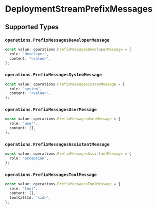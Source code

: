 # DeploymentStreamPrefixMessages


## Supported Types

### `operations.PrefixMessagesDeveloperMessage`

```typescript
const value: operations.PrefixMessagesDeveloperMessage = {
  role: "developer",
  content: "<value>",
};
```

### `operations.PrefixMessagesSystemMessage`

```typescript
const value: operations.PrefixMessagesSystemMessage = {
  role: "system",
  content: "<value>",
};
```

### `operations.PrefixMessagesUserMessage`

```typescript
const value: operations.PrefixMessagesUserMessage = {
  role: "user",
  content: [],
};
```

### `operations.PrefixMessagesAssistantMessage`

```typescript
const value: operations.PrefixMessagesAssistantMessage = {
  role: "exception",
};
```

### `operations.PrefixMessagesToolMessage`

```typescript
const value: operations.PrefixMessagesToolMessage = {
  role: "tool",
  content: [],
  toolCallId: "<id>",
};
```

